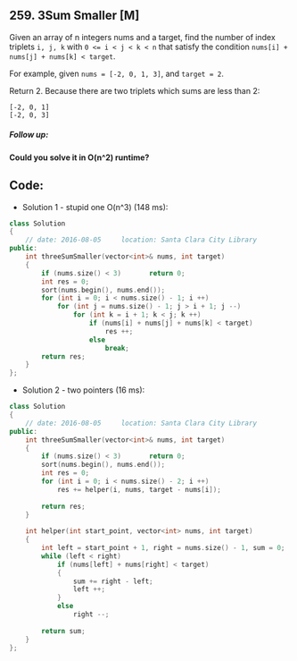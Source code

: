 ## 259. 3Sum Smaller [M]
Given an array of n integers nums and a target, find the number of index triplets `i, j, k` with `0 <= i < j < k < n` that satisfy the condition `nums[i] + nums[j] + nums[k] < target`.

For example, given `nums = [-2, 0, 1, 3]`, and `target = 2`.

Return 2. Because there are two triplets which sums are less than 2:
```
[-2, 0, 1]
[-2, 0, 3]
```
##### Follow up:
**Could you solve it in O(n^2) runtime?**

## Code:
- Solution 1 - stupid one O(n^3) (148 ms):
```c++
class Solution 
{
    // date: 2016-08-05     location: Santa Clara City Library
public:
    int threeSumSmaller(vector<int>& nums, int target) 
    {
        if (nums.size() < 3)       return 0;
        int res = 0;
        sort(nums.begin(), nums.end());
        for (int i = 0; i < nums.size() - 1; i ++)
            for (int j = nums.size() - 1; j > i + 1; j --)
                for (int k = i + 1; k < j; k ++)
                    if (nums[i] + nums[j] + nums[k] < target)
                        res ++;
                    else
                        break;
        return res;
    }
};
```

- Solution 2 - two pointers (16 ms):
```c++
class Solution 
{
    // date: 2016-08-05     location: Santa Clara City Library
public:
    int threeSumSmaller(vector<int>& nums, int target) 
    {
        if (nums.size() < 3)       return 0;
        sort(nums.begin(), nums.end());
        int res = 0;
        for (int i = 0; i < nums.size() - 2; i ++)
            res += helper(i, nums, target - nums[i]);
            
        return res;
    }
    
    int helper(int start_point, vector<int> nums, int target)
    {
        int left = start_point + 1, right = nums.size() - 1, sum = 0;
        while (left < right)
            if (nums[left] + nums[right] < target)
            {
                sum += right - left;
                left ++;
            }
            else
                right --;
        
        return sum;
    }
};
```
